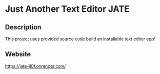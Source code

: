 # Just Another Text Editor JATE
## Description

This project uses provided source code build an installable text editor app!

## Website

https://jate-jl0f.onrender.com/
